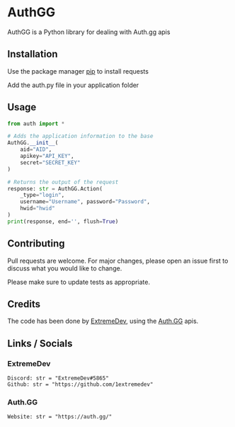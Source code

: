 # AuthGG

AuthGG is a Python library for dealing with Auth.gg apis

## Installation

Use the package manager [pip](https://pip.pypa.io/en/stable/) to install requests

Add the auth.py file in your application folder

## Usage

```python
from auth import *

# Adds the application information to the base
AuthGG.__init__(
    aid="AID",
    apikey="API_KEY",
    secret="SECRET_KEY"
)

# Returns the output of the request
response: str = AuthGG.Action(
    _type="login",
    username="Username", password="Password",
    hwid="hwid"
)
print(response, end='', flush=True)
```

## Contributing
Pull requests are welcome. For major changes, please open an issue first to discuss what you would like to change.

Please make sure to update tests as appropriate.

## Credits
The code has been done by [ExtremeDev](https://github.com/1extremedev), using the [Auth.GG](https://auth.gg/) apis.

## Links / Socials

### ExtremeDev
```
Discord: str = "ExtremeDev#5865"
Github: str = "https://github.com/1extremedev"
```
### Auth.GG
```
Website: str = "https://auth.gg/"
